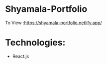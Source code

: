 ﻿# Shyamala-Portfolio

To View :https://shyamala-portfolio.netlify.app/

# Technologies:

- React.js
